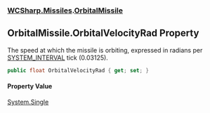 ### [WCSharp.Missiles](WCSharp.Missiles.md 'WCSharp.Missiles').[OrbitalMissile](WCSharp.Missiles.OrbitalMissile.md 'WCSharp.Missiles.OrbitalMissile')

## OrbitalMissile.OrbitalVelocityRad Property

The speed at which the missile is orbiting, expressed in radians per [SYSTEM_INTERVAL](../WCSharp.Events/WCSharp.Events.PeriodicEvents.SYSTEM_INTERVAL.md 'WCSharp.Events.PeriodicEvents.SYSTEM_INTERVAL') tick (0.03125).

```csharp
public float OrbitalVelocityRad { get; set; }
```

#### Property Value
[System.Single](https://docs.microsoft.com/en-us/dotnet/api/System.Single 'System.Single')